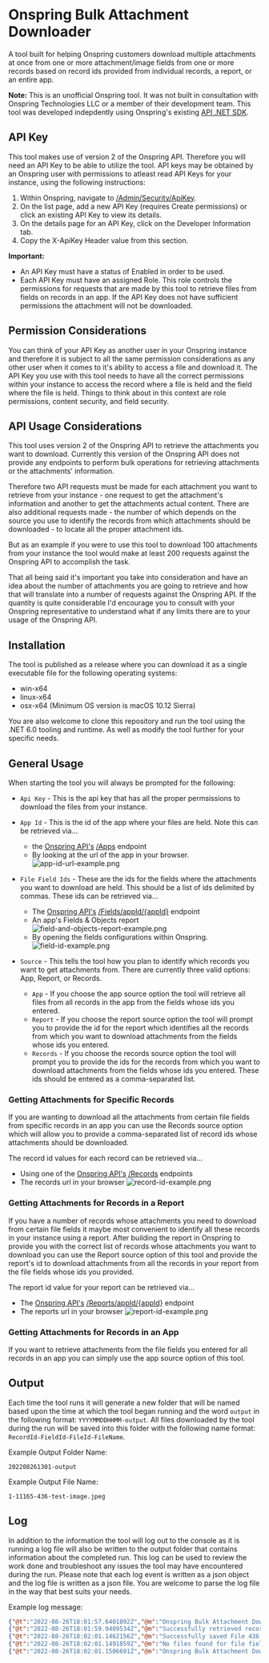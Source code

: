 # Onspring Bulk Attachment Downloader

A tool built for helping Onspring customers download multiple attachments at once from one or more attachment/image fields from one or more records based on record ids provided from individual records, a report, or an entire app.

**Note:**
This is an unofficial Onspring tool. It was not built in consultation with Onspring Technologies LLC or a member of their development team. This tool was developed indepdently using Onspring's existing [API .NET SDK](https://github.com/onspring-technologies/onspring-api-sdk).

## API Key

This tool makes use of version 2 of the Onspring API. Therefore you will need an API Key to be able to utilize the tool. API keys may be obtained by an Onspring user with permissions to atleast read API Keys for your instance, using the following instructions:

1. Within Onspring, navigate to [/Admin/Security/ApiKey](/Admin/Security/ApiKey).
2. On the list page, add a new API Key (requires Create permissions) or click an existing API Key to view its details.
3. On the details page for an API Key, click on the Developer Information tab.
4. Copy the X-ApiKey Header value from this section.

**Important:**

+ An API Key must have a status of Enabled in order to be used.
+ Each API Key must have an assigned Role. This role controls the permissions for requests that are made by this tool to retrieve files from fields on records in an app. If the API Key does not have sufficient permissions the attachment will not be downloaded.

## Permission Considerations

You can think of your API Key as another user in your Onspring instance and therefore it is subject to all the same permission considerations as any other user when it comes to it's ability to access a file and download it. The API Key you use with this tool needs to have all the correct permissions within your instance to access the record where a file is held and the field where the file is held. Things to think about in this context are role permissions, content security, and field security.

## API Usage Considerations

This tool uses version 2 of the Onspring API to retrieve the attachments you want to download. Currently this version of the Onspring API does not provide any endpoints to perform bulk operations for retrieving attachments or the attachments' information.

Therefore two API requests must be made for each attachment you want to retrieve from your instance - one request to get the attachment's information and another to get the attachments actual content. There are also additional requests made - the number of which depends on the source you use to identify the records from which attachments should be downloaded - to locate all the proper attachment ids.

But as an example if you were to use this tool to download 100 attachments from your instance the tool would make at least 200 requests against the Onspring API to accomplish the task.

That all being said it's important you take into consideration and have an idea about the number of attachments you are going to retrieve and how that will translate into a number of requests against the Onspring API. If the quantity is quite considerable I'd encourage you to consult with your Onspring representative to understand what if any limits there are to your usage of the Onspring API.

## Installation

The tool is published as a release where you can download it as a single executable file for the following operating systems:

+ win-x64
+ linux-x64
+ osx-x64 (Minimum OS version is macOS 10.12 Sierra)

You are also welcome to clone this repository and run the tool using the .NET 6.0 tooling and runtime. As well as modify the tool further for your specific needs.

## General Usage

When starting the tool you will always be prompted for the following:

+ `Api Key` - This is the api key that has all the proper permsissions to download the files from your instance.
+ `App Id` - This is the id of the app where your files are held. Note this can be retrieved via...
  + the [Onspring API's](https://api.onspring.com/swagger/index.html) [/Apps](/Apps) endpoint
  + By looking at the url of the app in your browser.
  ![app-id-url-example.png](/READMEimages/app-id-url-example.png)

+ `File Field Ids` - These are the ids for the fields where the attachments you want to download are held. This should be a list of ids delimited by commas. These ids can be retrieved via...
  + The [Onspring API's](https://api.onspring.com/swagger/index.html) [/Fields/appId/{appId}](Fields/appId/{appId}) endpoint
  + An app's Fields & Objects report
  ![field-and-objects-report-example.png](/READMEimages/field-and-objects-report-example.png)
  + By opening the fields configurations within Onspring.
  ![field-id-example.png](/READMEimages/field-id-example.png)
+ `Source` - This tells the tool how you plan to identify which records you want to get attachments from. There are currently three valid options: App, Report, or Records.
  + `App` - If you choose the app source option the tool will retrieve all files from all records in the app from the fields whose ids you entered.
  + `Report` - If you choose the report source option the tool will prompt you to provide the id for the report which identifies all the records from which you want to download attachments from the fields whose ids you entered.
  + `Records` - If you choose the records source option the tool will prompt you to provide the ids for the records from which you want to download attachments from the fields whose ids you entered. These ids should be entered as a comma-separated list.

### Getting Attachments for Specific Records

If you are wanting to download all the attachments from certain file fields from specific records in an app you can use the Records source option which will allow you to provide a comma-separated list of record ids whose attachments should be downloaded.

The record id values for each record can be retrieved via...

+ Using one of the [Onspring API's](https://api.onspring.com/swagger/index.html) [/Records](/Records) endpoints
+ The records url in your browser
![record-id-example.png](/READMEimages/record-id-example.png)

### Getting Attachments for Records in a Report

If you have a number of records whose attachments you need to download from certain file fields it maybe most convenient to identify all these records in your instance using a report. After building the report in Onspring to provide you with the correct list of records whose attachments you want to download you can use the Report source option of this tool and provide the report's id to download attachments from all the records in your report from the file fields whose ids you provided.

The report id value for your report can be retrieved via...

+ The [Onspring API's](https://api.onspring.com/swagger/index.html) [/Reports/appId/{appId}](/Reports/appId/{appId}) endpoint
+ The reports url in your browser
![report-id-example.png](/READMEimages/report-id-example.png)

### Getting Attachments for Records in an App

If you want to retrieve attachments from the file fields you entered for all records in an app you can simply use the app source option of this tool.

## Output

Each time the tool runs it will generate a new folder that will be named based upon the time at which the tool began running and the word `output` in the following format: `YYYYMMDDHHMM-output`. All files downloaded by the tool during the run will be saved into this folder with the following name format: `RecordId-FieldId-FileId-FileName`.

Example Output Folder Name:

```text
202208261301-output
```

Example Output File Name:

```text
1-11165-436-test-image.jpeg
```

## Log

In addition to the information the tool will log out to the console as it is running a log file will also be written to the output folder that contains information about the completed run. This log can be used to review the work done and troubleshoot any issues the tool may have encountered during the run. Please note that each log event is written as a json object and the log file is written as a json file. You are welcome to parse the log file in the way that best suits your needs.

Example log message:

```json
{"@t":"2022-08-26T18:01:57.6401892Z","@m":"Onspring Bulk Attachment Downloader Started","@i":"40a2ce5d"}
{"@t":"2022-08-26T18:01:59.9409534Z","@m":"Successfully retrieved records. (page 1 of 1)","@i":"75af1e67","currentPage":1,"totalPages":1}
{"@t":"2022-08-26T18:02:01.1462156Z","@m":"Successfully saved File 436 for Field 11165 for Record 1.","@i":"51b92921","FileId":436,"FieldId":11165,"RecordId":1}
{"@t":"2022-08-26T18:02:01.1491859Z","@m":"No files found for file fields entered for Record 105.","@i":"8f21e38e","recordId":105}
{"@t":"2022-08-26T18:02:01.1506691Z","@m":"Onspring Bulk Attachment Downloader Finished","@i":"7749a17a"}

```
